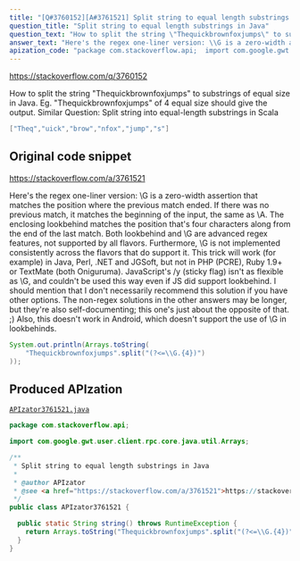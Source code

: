 ```yaml
---
title: "[Q#3760152][A#3761521] Split string to equal length substrings in Java"
question_title: "Split string to equal length substrings in Java"
question_text: "How to split the string \"Thequickbrownfoxjumps\" to substrings of equal size in Java. Eg. \"Thequickbrownfoxjumps\" of 4 equal size should give the output. Similar Question: Split string into equal-length substrings in Scala"
answer_text: "Here's the regex one-liner version: \\G is a zero-width assertion that matches the position where the previous match ended.  If there was no previous match, it matches the beginning of the input, the same as \\A.  The enclosing lookbehind matches the position that's four characters along from the end of the last match. Both lookbehind and \\G are advanced regex features, not supported by all flavors.  Furthermore, \\G is not implemented consistently across the flavors that do support it.  This trick will work (for example) in Java, Perl, .NET and JGSoft, but not in PHP (PCRE), Ruby 1.9+ or TextMate (both Oniguruma).  JavaScript's /y (sticky flag) isn't as flexible as \\G, and couldn't be used this way even if JS did support lookbehind. I should mention that I don't necessarily recommend this solution if you have other options.  The non-regex solutions in the other answers may be longer, but they're also self-documenting; this one's just about the opposite of that. ;) Also, this doesn't work in Android, which doesn't support the use of \\G in lookbehinds."
apization_code: "package com.stackoverflow.api;  import com.google.gwt.user.client.rpc.core.java.util.Arrays;  /**  * Split string to equal length substrings in Java  *  * @author APIzator  * @see <a href=\"https://stackoverflow.com/a/3761521\">https://stackoverflow.com/a/3761521</a>  */ public class APIzator3761521 {    public static String string() throws RuntimeException {     return Arrays.toString(\"Thequickbrownfoxjumps\".split(\"(?<=\\\\G.{4})\"));   } }"
---
```


https://stackoverflow.com/q/3760152

How to split the string &quot;Thequickbrownfoxjumps&quot; to substrings of equal size in Java.
Eg. &quot;Thequickbrownfoxjumps&quot; of 4 equal size should give the output.
Similar Question:
Split string into equal-length substrings in Scala


```java
["Theq","uick","brow","nfox","jump","s"]
```


## Original code snippet

https://stackoverflow.com/a/3761521

Here&#x27;s the regex one-liner version:
\G is a zero-width assertion that matches the position where the previous match ended.  If there was no previous match, it matches the beginning of the input, the same as \A.  The enclosing lookbehind matches the position that&#x27;s four characters along from the end of the last match.
Both lookbehind and \G are advanced regex features, not supported by all flavors.  Furthermore, \G is not implemented consistently across the flavors that do support it.  This trick will work (for example) in Java, Perl, .NET and JGSoft, but not in PHP (PCRE), Ruby 1.9+ or TextMate (both Oniguruma).  JavaScript&#x27;s /y (sticky flag) isn&#x27;t as flexible as \G, and couldn&#x27;t be used this way even if JS did support lookbehind.
I should mention that I don&#x27;t necessarily recommend this solution if you have other options.  The non-regex solutions in the other answers may be longer, but they&#x27;re also self-documenting; this one&#x27;s just about the opposite of that. ;)
Also, this doesn&#x27;t work in Android, which doesn&#x27;t support the use of \G in lookbehinds.

```java
System.out.println(Arrays.toString(
    "Thequickbrownfoxjumps".split("(?<=\\G.{4})")
));
```

## Produced APIzation

[`APIzator3761521.java`](https://github.com/pasqualesalza/apization-temp-data/raw/master/apizations/java/APIzator3761521.java)

```java
package com.stackoverflow.api;

import com.google.gwt.user.client.rpc.core.java.util.Arrays;

/**
 * Split string to equal length substrings in Java
 *
 * @author APIzator
 * @see <a href="https://stackoverflow.com/a/3761521">https://stackoverflow.com/a/3761521</a>
 */
public class APIzator3761521 {

  public static String string() throws RuntimeException {
    return Arrays.toString("Thequickbrownfoxjumps".split("(?<=\\G.{4})"));
  }
}

```